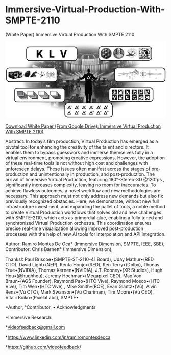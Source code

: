 # Immersive-Virtual-Production-With-SMPTE-2110
(White Paper) Immersive Virtual Production With SMPTE 2110

![Immersive-Virtual-Production-With-SMPTE-2110](https://github.com/videofeedback/Immersive-Virtual-Production-With-SMPTE-2110/blob/main/images/Orchestrated_Metadata_Syncronization_with_SMPTE_2110-41_42.png)


[Download White Paper (From Google Drive): Immersive Virtual Production With SMPTE 2110) ](https://drive.google.com/file/d/1AMAcgGJeIpd39OXSfmmI7AoNkw9yMYbS/view?usp=sharing)



Abstract: In today’s film production, Virtual Production has emerged as a pivotal tool for enhancing the creativity of the talent and directors. It enables them to bypass guesswork and immerse themselves fully in a virtual environment, promoting creative expressions. However, the adoption of these real-time tools is not without high cost and challenges with unforeseen delays. These issues often manifest across the stages of pre-production and unintentionally in production, and post-production. The arrival of Immersive Virtual Production, featuring 180°-Stereo-3D @120fps , significantly increases complexity, leaving no room for inaccuracies. To achieve flawless outcomes, a novel workflow and new methodologies are necessary. This approach must not only address new demands but also fix previously recognized obstacles. Here, we demonstrate, without new full infrastructure investment, and expanding the pallet of tools, a noble method to create Virtual Production workflows that solves old and new challenges with SMPTE-2110, which acts as primordial glue, enabling a fully tuned and synchronized Virtual Production orchestra. This coordination ensures precise real-time visualization allowing improved post-production processes with the help of new AI tools for interpolation and API integration.

Author: Ramiro Montes De Oca* (Immersive Dimension, SMPTE, IEEE, SBE),
Contributor: Chris Barnett° (Immersive Dimension),

Thanks!:
Paul Briscoe•(SMPTE-ST-2110-41 Board), Uday Mathur•(RED CTO), David Light•(NEP),
Kenta Honjo•(RED), Ken Terry•(Dolby), Thonas True•(NVIDIA), Thomas Kernen•(NVIDIA),
J.T. Rooney•(XR Studios), Hugh Hou•(@hughhou), Jeremy Hochman•(Megapixel CEO),
Max Von Braun•(AGS Founder), Raymond Pao•(HTC Vive), Raymond Mosco•(HTC Vive),
Tim Wen•(HTC Vive) , Mike Smith•(ROE), Evan Glantz•(Vū), Alvin Renz•(Vū CTO),
Mark Swanson•(Vū Chariman), Tim Moore•(Vū CEO), Vitalii Boiko•(PixelaLabs), SMPTE•

*Author, °Contributor, • Acknowledgments

*Immersive Research:

*videofeedback@gmail.com

*https://www.linkedin.com/in/ramiromontesdeoca

*https://github.com/videofeedback/



